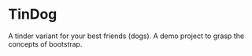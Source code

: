 # TinDog
A tinder variant for your best friends (dogs). A demo project to grasp the concepts of bootstrap.
